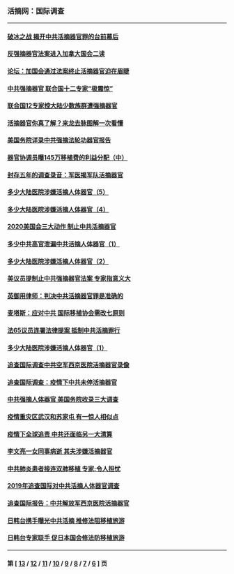 ### 活摘网：国际调查
---
#### [破冰之战 揭开中共活摘器官罪的台前幕后](../../pages/nf5947/n13082457.md?07130430) 
#### [反强摘器官法案进入加拿大国会二读](../../pages/nf5947/n13033450.md?07130430) 
#### [论坛：加国会通过法案终止活摘器官迫在眉睫](../../pages/nf5947/n13029839.md?07130430) 
#### [中共强摘器官 联合国十二专家“极震惊”](../../pages/nf5947/n13024313.md?07130430) 
#### [联合国12专家控大陆少数族群遭强摘器官](../../pages/nf5947/n13023877.md?07130430) 
#### [活摘器官你真了解？来龙去脉图解一次看懂](../../pages/nf5947/n13013820.md?07130430) 
#### [美国务院详录中共强摘法轮功器官报告](../../pages/nf5947/n12944519.md?07130430) 
#### [器官协调员曝145万移植费的利益分配（中）](../../pages/nf5947/n12894547.md?07130430) 
#### [封存五年的调查录音：军医揭军队活摘器官](../../pages/nf5947/n12798692.md?07130430) 
#### [多少大陆医院涉嫌活摘人体器官（5）](../../pages/nf5947/n12768383.md?07130430) 
#### [多少大陆医院涉嫌活摘人体器官（4）](../../pages/nf5947/n12664434.md?07130430) 
#### [2020美国会三大动作 制止中共活摘器官](../../pages/nf5947/n12682004.md?07130430) 
#### [多少中共高官泄漏中共活摘人体器官（1）](../../pages/nf5947/n12671234.md?07130430) 
#### [多少大陆医院涉嫌活摘人体器官（2）](../../pages/nf5947/n12655589.md?07130430) 
#### [美议员提制止中共强摘器官法案 专家指意义大](../../pages/nf5947/n12630561.md?07130430) 
#### [英御用律师：判决中共活摘器官罪是准确的](../../pages/nf5947/n12580740.md?07130430) 
#### [麦塔斯：应对中共 国际移植协会需改七原则](../../pages/nf5947/n12514711.md?07130430) 
#### [法65议员连署法律提案 抵制中共活摘罪行](../../pages/nf5947/n12437047.md?07130430) 
#### [多少大陆医院涉嫌活摘人体器官（1）](../../pages/nf5947/n12414284.md?07130430) 
#### [追查国际调查中共空军西京医院活摘器官录像](../../pages/nf5947/n12348837.md?07130430) 
#### [追查国际调查：疫情下中共未停活摘器官](../../pages/nf5947/n12273415.md?07130430) 
#### [中共强摘人体器官 美国务院收录三大调查](../../pages/nf5947/n12181488.md?07130430) 
#### [疫情重灾区武汉和苏家屯 有一惊人相似点](../../pages/nf5947/n12150824.md?07130430) 
#### [疫情下全球追责 中共还面临另一大清算](../../pages/nf5947/n12070397.md?07130430) 
#### [李文亮一女同事病逝 其夫涉嫌活摘器官](../../pages/nf5947/n11957882.md?07130430) 
#### [中共肺炎患者接连双肺移植 专家:令人担忧](../../pages/nf5947/n11945516.md?07130430) 
#### [2019年追查国际对中共活摘人体器官调查](../../pages/nf5947/n11917733.md?07130430) 
#### [追查国际报告：中共解放军西京医院活摘器官](../../pages/nf5947/n11838359.md?07130430) 
#### [日韩台携手曝光中共活摘 推修法阻移植旅游](../../pages/nf5947/n11712046.md?07130430) 
#### [日韩台专家联手 促日本国会修法防移植旅游](../../pages/nf5947/n11708887.md?07130430) 

---
#### 第 [ [13](./13.md?07130430) / [12](./12.md?07130430) / [11](./11.md?07130430) / [10](./10.md?07130430) / [9](./9.md?07130430) / [8](./8.md?07130430) / [7](./7.md?07130430) / [6](./6.md?07130430) ] 页

